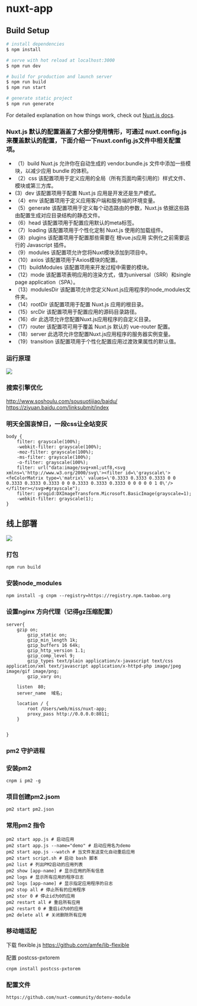 # nuxt-app

## Build Setup

```bash
# install dependencies
$ npm install

# serve with hot reload at localhost:3000
$ npm run dev

# build for production and launch server
$ npm run build
$ npm run start

# generate static project
$ npm run generate
```

For detailed explanation on how things work, check out [Nuxt.js docs](https://nuxtjs.org).

### Nuxt.js 默认的配置涵盖了大部分使用情形，可通过 nuxt.config.js 来覆盖默认的配置，下面介绍一下nuxt.config.js文件中相关配置项。

- （1）build Nuxt.js 允许你在自动生成的 vendor.bundle.js 文件中添加一些模块，以减少应用 bundle 的体积。
- （2）css 该配置项用于定义应用的全局（所有页面均需引用的）样式文件、模块或第三方库。
-  (3）dev 该配置项用于配置 Nuxt.js 应用是开发还是生产模式。
- （4）env 该配置项用于定义应用客户端和服务端的环境变量。
- （5）generate 该配置项用于定义每个动态路由的参数，Nuxt.js 依据这些路由配置生成对应目录结构的静态文件。
- （6）head 该配置项用于配置应用默认的meta标签。
- （7）loading 该配置项用于个性化定制 Nuxt.js 使用的加载组件。
- （8）plugins 该配置项用于配置那些需要在 根vue.js应用 实例化之前需要运行的 Javascript 插件。
- （9）modules 该配置项允许您将Nuxt模块添加到项目中。
- （10）axios 该配置项用于Axios模块的配置。
- （11）buildModules 该配置项用来开发过程中需要的模块。
- （12）mode 该配置项表明应用的渲染方式，值为universal（SRR）和single page application（SPA）。
- （13）modulesDir 该配置项允许您定义Nuxt.js应用程序的node_modules文件夹。
- （14）rootDir 该配置项用于配置 Nuxt.js 应用的根目录。
- （15）srcDir 该配置项用于配置应用的源码目录路径。
- （16）dir 此选项允许您配置Nuxt.js应用程序的自定义目录。
- （17）router 该配置项可用于覆盖 Nuxt.js 默认的 vue-router 配置。
- （18）server 此选项允许您配置Nuxt.js应用程序的服务器实例变量。
- （19）transition 该配置项用于个性化配置应用过渡效果属性的默认值。

### 运行原理

<img src="http://missxiaolin.com/gw2.png" />

### 搜索引擎优化

http://www.soshoulu.com/sousuotijiao/baidu/
https://ziyuan.baidu.com/linksubmit/index

### 明天全国哀悼日，一段css让全站变灰

~~~
body {
    filter: grayscale(100%);
    -webkit-filter: grayscale(100%);
    -moz-filter: grayscale(100%);
    -ms-filter: grayscale(100%);
    -o-filter: grayscale(100%);
    filter: url("data:image/svg+xml;utf8,<svg xmlns=\'http://www.w3.org/2000/svg\'><filter id=\'grayscale\'><feColorMatrix type=\'matrix\' values=\'0.3333 0.3333 0.3333 0 0 0.3333 0.3333 0.3333 0 0 0.3333 0.3333 0.3333 0 0 0 0 0 1 0\'/></filter></svg>#grayscale");
    filter: progid:DXImageTransform.Microsoft.BasicImage(grayscale=1);
    -webkit-filter: grayscale(1);
}
~~~

## 线上部署

<img src="http://missxiaolin.com/gs3.jpg" />

### 打包

~~~
npm run build
~~~

### 安装node_modules

~~~
npm install -g cnpm --registry=https://registry.npm.taobao.org
~~~

### 设置nginx 方向代理（记得gz压缩配置）

~~~
server{
	gzip on;
        gzip_static on;
        gzip_min_length 1k;
        gzip_buffers 16 64k;
        gzip_http_version 1.1;
        gzip_comp_level 9;
        gzip_types text/plain application/x-javascript text/css application/xml text/javascript application/x-httpd-php image/jpeg image/gif image/png;
        gzip_vary on;

	listen  80;
	server_name  域名;

	location / {
		root /Users/web/miss/nuxt-app;
		proxy_pass http://0.0.0.0:8011;
    }


}
~~~

### pm2 守护进程

### 安装pm2

~~~
cnpm i pm2 -g
~~~

### 项目创建pm2.jsom

~~~
pm2 start pm2.json
~~~

### 常用pm2 指令

~~~
pm2 start app.js # 启动应用
pm2 start app.js --name="demo" # 启动应用名为demo
pm2 start app.js --watch # 当文件发送变化自动重启应用
pm2 start script.sh # 启动 bash 脚本
pm2 list # 列出PM2启动的应用列表
pm2 show [app-name] # 显示应用的所有信息
pm2 logs # 显示所有应用的程序日志
pm2 logs [app-name] # 显示指定应用程序的日志
pm2 stop all # 停止所有的应用程序
pm2 stor 0 # 停止id为0的应用
pm2 restart all # 重启所有应用
pm2 restart 0 # 重启id为0的应用
pm2 delete all # 关闭删除所有应用
~~~

### 移动端适配

下载 flexible.js https://github.com/amfe/lib-flexible

配置 postcss-pxtorem

~~~
cnpm install postcss-pxtorem
~~~

### 配置文件

~~~
https://github.com/nuxt-community/dotenv-module
~~~